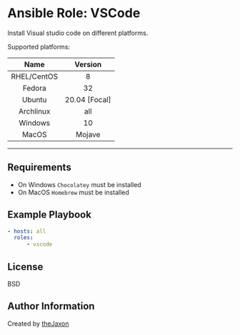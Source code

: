 Ansible Role: VSCode
=========

Install Visual studio code on different platforms.

Supported platforms:

|     Name    	|    Version    	|
|:-----------:	|:-------------:	|
| RHEL/CentOS 	|       8       	|
|    Fedora   	|       32      	|
|    Ubuntu   	| 20.04 [Focal] 	|
|  Archlinux  	|      all      	|
|   Windows   	|       10      	|
|    MacOS    	|     Mojave    	|


---

Requirements
------------

- On Windows `Chocolatey` must be installed
- On MacOS `Homebrew` must be installed

Example Playbook
----------------

```yml
- hosts: all
  roles:
      - vscode
```

License
-------

BSD

Author Information
------------------

Created by [theJaxon](https://github.com/theJaxon)